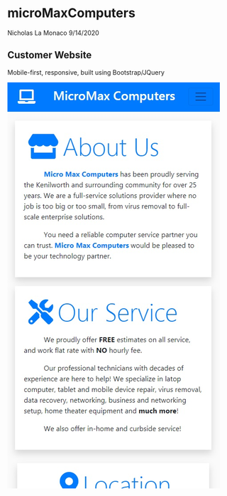# microMaxComputers

Nicholas La Monaco
9/14/2020

## Customer Website

Mobile-first, responsive, built using Bootstrap/JQuery

![Micro Max](./assets/screenshot.jpg)
